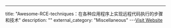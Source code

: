 ---
title: "Awesome-RCE-techniques：在各种应用程序上实现远程代码执行的步骤和技术"
description: ""
external_category: "Miscellaneous"
---[Visit Website](https://github.com/p0dalirius/Awesome-RCE-techniques)

